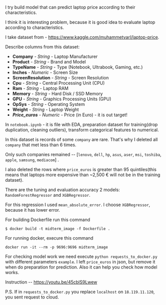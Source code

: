 I try build model that can predict laptop price according to their characteristics.

I think it is interesting problem, because it is good idea to evaluate laptop according to characteristics.  

I take dataset from - https://www.kaggle.com/muhammetvarl/laptop-price.

Describe columns from this dataset:
* **Company** - *String* - Laptop Manufacturer
* **Product** - *String* - Brand and Model
* **TypeName** - *String* - Type (Notebook, Ultrabook, Gaming, etc.)
* **Inches** - *Numeric* - Screen Size
* **ScreenResolution** - *String* - Screen Resolution
* **Cpu** - *String* - Central Processing Unit (CPU)
* **Ram** - *String* - Laptop RAM
* **Memory** - *String* - Hard Disk / SSD Memory
* **GPU** - *String* - Graphics Processing Units (GPU)
* **OpSys** - *String* - Operating System
* **Weight** - *String* - Laptop Weight
* **_Price_euros_** - *Numeric* - Price (in Euro) - it is out target!


In `notebook.ipynb` - it is file with EDA, preparation dataset for training(drop duplication, cleaning outliers), 
transform categorical features to numerical. 

In this dataset is records of some `company` are rare. That's why I deleted all `company` that met less than 6 times.

Only such companies remained -- [`lenovo`, `dell`, `hp`, `asus`, `aser`, `msi`, `toshiba`, `apple`, `samsung`, `mediacom`] .

I also deleted the rows where `price_euros` is greater than 95 quintiles(this means that laptops more expensive than ~2,500 € will not be in the training dataset).

There are the tuning and evaluation accuracy  2 models: `RandomForestRegressor` and `XGBRegressor`.

For this regression I used `mean_absolute_error`. I choose `XGBRegressor`, because it has lower error.




For building Dockerfile run this command 

```
$ docker build -t midterm_image -f Dockerfile .
```

For running docker, execure this command 

```
docker run -it --rm -p 9696:9696 midterm_image
```


For checking model work we need execute `python requests_to_docker.py` with different parameters `example`. I left `price_euros` in json, 
but remove it when do preparation for prediction. Also it can help you check how model works.

Instruction -- https://youtu.be/45cblS9Lwew



P.S. If in `requests_to_docker.py` you replace `localhost` on `18.119.11.120`, you sent request to cloud. 
